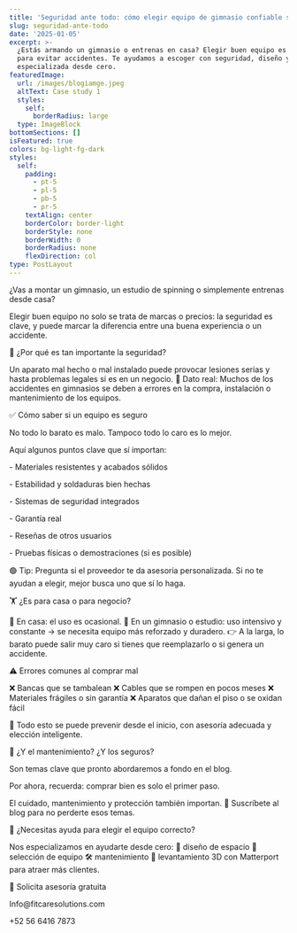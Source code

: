 ```yaml
---
title: 'Seguridad ante todo: cómo elegir equipo de gimnasio confiable sin pagar de más'
slug: seguridad-ante-todo
date: '2025-01-05'
excerpt: >-
  ¿Estás armando un gimnasio o entrenas en casa? Elegir buen equipo es clave
  para evitar accidentes. Te ayudamos a escoger con seguridad, diseño y asesoría
  especializada desde cero.
featuredImage:
  url: /images/blogiamge.jpeg
  altText: Case study 1
  styles:
    self:
      borderRadius: large
  type: ImageBlock
bottomSections: []
isFeatured: true
colors: bg-light-fg-dark
styles:
  self:
    padding:
      - pt-5
      - pl-5
      - pb-5
      - pr-5
    textAlign: center
    borderColor: border-light
    borderStyle: none
    borderWidth: 0
    borderRadius: none
    flexDirection: col
type: PostLayout
---
```

¿Vas a montar un gimnasio, un estudio de spinning o simplemente entrenas desde casa?

Elegir buen equipo no solo se trata de marcas o precios: la seguridad es clave, y puede marcar la diferencia entre una buena experiencia o un accidente.

🚨 ¿Por qué es tan importante la seguridad?

Un aparato mal hecho o mal instalado puede provocar lesiones serias y hasta problemas legales si es en un negocio.
🧠 Dato real: Muchos de los accidentes en gimnasios se deben a errores en la compra, instalación o mantenimiento de los equipos.

✅ Cómo saber si un equipo es seguro

No todo lo barato es malo. Tampoco todo lo caro es lo mejor.

Aquí algunos puntos clave que sí importan:

\- Materiales resistentes y acabados sólidos

\- Estabilidad y soldaduras bien hechas

\- Sistemas de seguridad integrados

\- Garantía real

\- Reseñas de otros usuarios

\- Pruebas físicas o demostraciones (si es posible)

🟢 Tip: Pregunta si el proveedor te da asesoría personalizada. Si no te ayudan a elegir, mejor busca uno que sí lo haga.

🏋️ ¿Es para casa o para negocio?

🔸 En casa: el uso es ocasional.
🔸 En un gimnasio o estudio: uso intensivo y constante → se necesita equipo más reforzado y duradero.
👉 A la larga, lo barato puede salir muy caro si tienes que reemplazarlo o si genera un accidente.

⚠️ Errores comunes al comprar mal

❌ Bancas que se tambalean
❌ Cables que se rompen en pocos meses
❌ Materiales frágiles o sin garantía
❌ Aparatos que dañan el piso o se oxidan fácil

🔐 Todo esto se puede prevenir desde el inicio, con asesoría adecuada y elección inteligente.

💬 ¿Y el mantenimiento? ¿Y los seguros?

Son temas clave que pronto abordaremos a fondo en el blog.

Por ahora, recuerda: comprar bien es solo el primer paso.

El cuidado, mantenimiento y protección también importan.
📌 Suscríbete al blog para no perderte esos temas.

🤝 ¿Necesitas ayuda para elegir el equipo correcto?

Nos especializamos en ayudarte desde cero:
📏 diseño de espacio
🧩 selección de equipo
🛠️ mantenimiento
📸 levantamiento 3D con Matterport para atraer más clientes.

📣 Solicita asesoría gratuita

Info\@fitcaresolutions.com

+52 56 6416 7873

